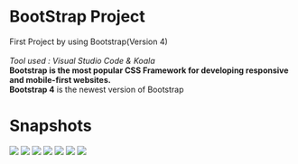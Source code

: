 # BootStrap Project
 First Project  by  using Bootstrap(Version 4)<br><br>
 <i>Tool used : Visual Studio Code & Koala</i><br>
<b>Bootstrap is the most popular CSS Framework for developing responsive and mobile-first websites.</b><br>
<b>Bootstrap 4</b> is the newest version of Bootstrap
# Snapshots
![](https://github.com/iamketan56/BootStrap-Project/blob/main/n1.PNG)
![](https://github.com/iamketan56/BootStrap-Project/blob/main/n2.PNG)
![](https://github.com/iamketan56/BootStrap-Project/blob/main/n3.PNG)
![](https://github.com/iamketan56/BootStrap-Project/blob/main/n4.PNG)
![](https://github.com/iamketan56/BootStrap-Project/blob/main/n5.PNG)
![](https://github.com/iamketan56/BootStrap-Project/blob/main/n6.PNG)
![](https://github.com/iamketan56/BootStrap-Project/blob/main/n7.PNG)
